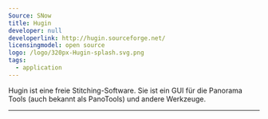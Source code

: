 ```yaml
---
Source: SNow
title: Hugin
developer: null
developerlink: http://hugin.sourceforge.net/
licensingmodel: open source
logo: /logo/320px-Hugin-splash.svg.png
tags:
  - application
---
```


Hugin ist eine freie Stitching-Software. Sie ist ein GUI für die Panorama Tools (auch bekannt als PanoTools) und andere Werkzeuge.

---
